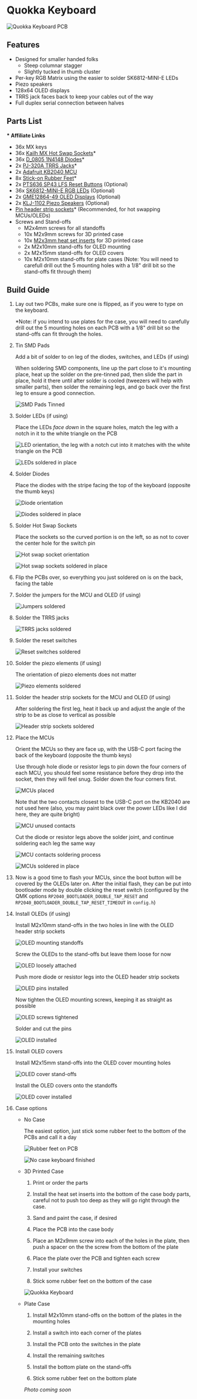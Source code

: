 # Quokka Keyboard

![Quokka Keyboard PCB](img/render.svg)

## Features

- Designed for smaller handed folks
  - Steep columnar stagger
  - Slightly tucked in thumb cluster
- Per-key RGB Matrix using the easier to solder SK6812-MINI-E LEDs
- Piezo speakers
- 128x64 OLED displays
- TRRS jack faces back to keep your cables out of the way
- Full duplex serial connection between halves

## Parts List

**\* Affiliate Links**

- 36x MX keys
- 36x [Kailh MX Hot Swap Sockets](https://amzn.to/3pdbQfA)\*
- 36x [D_0805 1N4148 Diodes](https://amzn.to/3pfWarV)\*
- 2x [PJ-320A TRRS Jacks](https://amzn.to/3NHV4iI)\*
- 2x [Adafruit KB2040 MCU](https://www.adafruit.com/product/5302)
- 8x [Stick-on Rubber Feet](https://amzn.to/3HISXHJ)\*
- 2x [PTS636 SP43 LFS Reset Buttons](https://www.digikey.com/en/products/detail/c-k/PTS636-SP43-LFS/10071717) (Optional)
- 36x [SK6812-MINI-E RGB LEDs](https://www.diykeyboards.com/parts/product/sk6812-mini-e-rgb-led) (Optional)
- 2x [GME12864-49 OLED Displays](https://www.littlekeyboards.com/products/128x64-oled-screen) (Optional)
- 2x [KLJ-1102 Piezo Speakers](https://keeb.io/collections/diy-parts/products/piezo-speaker) (Optional)
- [Pin header strip sockets](https://amzn.to/3VFhROo)\* (Recommended, for hot swapping MCUs/OLEDs)
- Screws and Stand-offs
  - M2x4mm screws for all standoffs
  - 10x M2x9mm screws for 3D printed case
  - 10x [M2x3mm heat set inserts](https://www.mcmaster.com/97163A146/) for 3D printed case
  - 2x M2x10mm stand-offs for OLED mounting
  - 2x M2x15mm stand-offs for OLED covers
  - 10x M2x10mm stand-offs for plate cases (Note: You will need to carefull drill out the 5 mounting holes with a 1/8" drill bit so the stand-offs fit through them)

## Build Guide

1.  Lay out two PCBs, make sure one is flipped, as if you were to type on the keyboard.

    \*Note: if you intend to use plates for the case, you will need to carefully drill out the 5 mounting holes on each PCB with a 1/8" drill bit so the stand-offs can fit through the holes.

2.  Tin SMD Pads

    Add a bit of solder to on leg of the diodes, switches, and LEDs (if using)

    When soldering SMD components, line up the part close to it's mounting place, heat up the solder on the pre-tinned pad, then slide the part in place, hold it there until after solder is cooled (tweezers will help with smaller parts), then solder the remaining legs, and go back over the first leg to ensure a good connection.

    ![SMD Pads Tinned](img/build/3.jpg)

3.  Solder LEDs (if using)

    Place the LEDs _face down_ in the square holes, match the leg with a notch in it to the white triangle on the PCB

    ![LED orientation, the leg with a notch cut into it matches with the white triangle on the PCB](img/build/1.jpg)

    ![LEDs soldered in place](img/build/4.jpg)

4.  Solder Diodes

    Place the diodes with the stripe facing the top of the keyboard (opposite the thumb keys)

    ![Diode orientation](img/build/2.jpg)

    ![Diodes soldered in place](img/build/5.jpg)

5.  Solder Hot Swap Sockets

    Place the sockets so the curved portion is on the left, so as not to cover the center hole for the switch pin

    ![Hot swap socket orientation](img/build/6.jpg)

    ![Hot swap sockets soldered in place](img/build/7.jpg)

6.  Flip the PCBs over, so everything you just soldered on is on the back, facing the table

7.  Solder the jumpers for the MCU and OLED (if using)

    ![Jumpers soldered](img/build/8.jpg)

8.  Solder the TRRS jacks

    ![TRRS jacks soldered](img/build/9.jpg)

9.  Solder the reset switches

    ![Reset switches soldered](img/build/10.jpg)

10. Solder the piezo elements (if using)

    The orientation of piezo elements does not matter

    ![Piezo elements soldered](img/build/11.jpg)

11. Solder the header strip sockets for the MCU and OLED (if using)

    After soldering the first leg, heat it back up and adjust the angle of the strip to be as close to vertical as possible

    ![Header strip sockets soldered](img/build/12.jpg)

12. Place the MCUs

    Orient the MCUs so they are face up, with the USB-C port facing the back of the keyboard (opposite the thumb keys)

    Use through hole diode or resistor legs to pin down the four corners of each MCU, you should feel some resistance before they drop into the socket, then they will feel snug. Solder down the four corners first.

    ![MCUs placed](img/build/13.jpg)

    Note that the two contacts closest to the USB-C port on the KB2040 are not used here (also, you may paint black over the power LEDs like I did here, they are quite bright)

    ![MCU unused contacts](img/build/14.jpg)

    Cut the diode or resistor legs above the solder joint, and continue soldering each leg the same way

    ![MCU contacts soldering process](img/build/15.jpg)

    ![MCUs soldered in place](img/build/16.jpg)

13. Now is a good time to flash your MCUs, since the boot button will be covered by the OLEDs later on. After the initial flash, they can be put into bootloader mode by double clicking the reset switch (configured by the QMK options `RP2040_BOOTLOADER_DOUBLE_TAP_RESET` and `RP2040_BOOTLOADER_DOUBLE_TAP_RESET_TIMEOUT` in `config.h`)

14. Install OLEDs (if using)

    Install M2x10mm stand-offs in the two holes in line with the OLED header strip sockets

    ![OLED mounting standoffs](img/build/17.jpg)

    Screw the OLEDs to the stand-offs but leave them loose for now

    ![OLED loosely attached](img/build/18.jpg)

    Push more diode or resistor legs into the OLED header strip sockets

    ![OLED pins installed](img/build/19.jpg)

    Now tighten the OLED mounting screws, keeping it as straight as possible

    ![OLED screws tightened](img/build/20.jpg)

    Solder and cut the pins

    ![OLED installed](img/build/21.jpg)

15. Install OLED covers

    Install M2x15mm stand-offs into the OLED cover mounting holes

    ![OLED cover stand-offs](img/build/23.jpg)

    Install the OLED covers onto the standoffs

    ![OLED cover installed](img/build/24.jpg)

16. Case options

    - No Case

      The easiest option, just stick some rubber feet to the bottom of the PCBs and call it a day

      ![Rubber feet on PCB](img/build/25.jpg)

      ![No case keyboard finished](img/build/26.jpg)

    - 3D Printed Case

      1. Print or order the parts

      2. Install the heat set inserts into the bottom of the case body parts, careful not to push too deep as they will go right through the case.

      3. Sand and paint the case, if desired

      4. Place the PCB into the case body

      5. Place an M2x9mm screw into each of the holes in the plate, then push a spacer on the the screw from the bottom of the plate

      6. Place the plate over the PCB and tighten each screw

      7. Install your switches

      8. Stick some rubber feet on the bottom of the case

      ![Quokka Keyboard](img/complete.jpg)

    - Plate Case

      1. Install M2x10mm stand-offs on the bottom of the plates in the mounting holes

      2. Install a switch into each corner of the plates

      3. Install the PCB onto the switches in the plate

      4. Install the remaining switches

      5. Install the bottom plate on the stand-offs

      6. Stick some rubber feet on the bottom plate

      _Photo coming soon_
